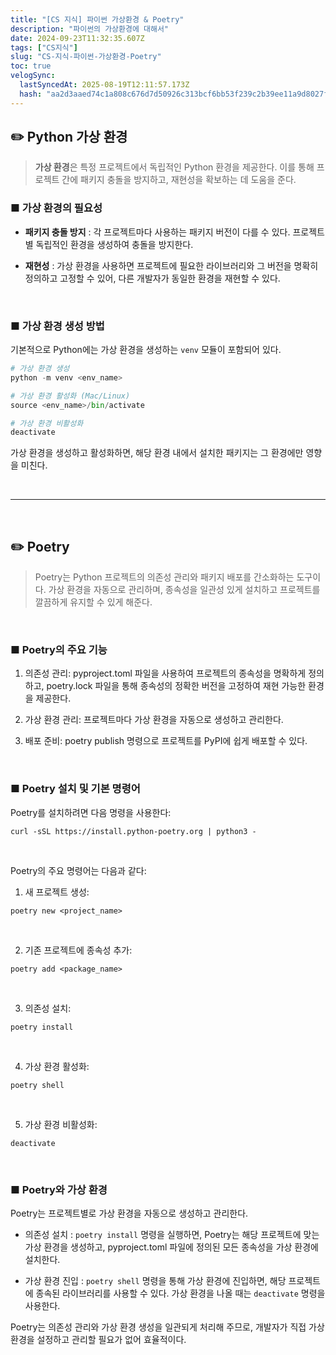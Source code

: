 ```yaml
---
title: "[CS 지식] 파이썬 가상환경 & Poetry"
description: "파이썬의 가상환경에 대해서"
date: 2024-09-23T11:32:35.607Z
tags: ["CS지식"]
slug: "CS-지식-파이썬-가상환경-Poetry"
toc: true
velogSync:
  lastSyncedAt: 2025-08-19T12:11:57.173Z
  hash: "aa2d3aaed74c1a808c676d7d50926c313bcf6bb53f239c2b39ee11a9d8027ff3"
---
```


## ✏️ Python 가상 환경

>**가상 환경**은 특정 프로젝트에서 독립적인 Python 환경을 제공한다. 
이를 통해 프로젝트 간에 패키지 충돌을 방지하고, 재현성을 확보하는 데 도움을 준다.

### ■ 가상 환경의 필요성
- **패키지 충돌 방지**
: 각 프로젝트마다 사용하는 패키지 버전이 다를 수 있다. 프로젝트별 독립적인 환경을 생성하여 충돌을 방지한다.

- **재현성**
: 가상 환경을 사용하면 프로젝트에 필요한 라이브러리와 그 버전을 명확히 정의하고 고정할 수 있어, 다른 개발자가 동일한 환경을 재현할 수 있다.

<br>

### ■ 가상 환경 생성 방법
기본적으로 Python에는 가상 환경을 생성하는 `venv` 모듈이 포함되어 있다.

```python
# 가상 환경 생성
python -m venv <env_name>

# 가상 환경 활성화 (Mac/Linux)
source <env_name>/bin/activate

# 가상 환경 비활성화
deactivate
```

가상 환경을 생성하고 활성화하면, 해당 환경 내에서 설치한 패키지는 그 환경에만 영향을 미친다.

<br>


---


<br>

## ✏️ Poetry
>Poetry는 Python 프로젝트의 의존성 관리와 패키지 배포를 간소화하는 도구이다. 
가상 환경을 자동으로 관리하며, 종속성을 일관성 있게 설치하고 프로젝트를 깔끔하게 유지할 수 있게 해준다.

<br>

### ■ Poetry의 주요 기능
1. 의존성 관리: pyproject.toml 파일을 사용하여 프로젝트의 종속성을 명확하게 정의하고, poetry.lock 파일을 통해 종속성의 정확한 버전을 고정하여 재현 가능한 환경을 제공한다.

2. 가상 환경 관리: 프로젝트마다 가상 환경을 자동으로 생성하고 관리한다.

3. 배포 준비: poetry publish 명령으로 프로젝트를 PyPI에 쉽게 배포할 수 있다.


<br>

### ■ Poetry 설치 및 기본 명령어
Poetry를 설치하려면 다음 명령을 사용한다:

```
curl -sSL https://install.python-poetry.org | python3 -
```

<br>

Poetry의 주요 명령어는 다음과 같다:

1. 새 프로젝트 생성:
```
poetry new <project_name>
```

<br>

2. 기존 프로젝트에 종속성 추가:
```
poetry add <package_name>
```

<br>

3. 의존성 설치:
```
poetry install
```

<br>

4. 가상 환경 활성화:
```
poetry shell
```

<br>

5. 가상 환경 비활성화:

```
deactivate
```


<br>


### ■ Poetry와 가상 환경
Poetry는 프로젝트별로 가상 환경을 자동으로 생성하고 관리한다.  

- 의존성 설치
: ```poetry install``` 명령을 실행하면, Poetry는 해당 프로젝트에 맞는 가상 환경을 생성하고, pyproject.toml 파일에 정의된 모든 종속성을 가상 환경에 설치한다.

- 가상 환경 진입
: ```poetry shell``` 명령을 통해 가상 환경에 진입하면, 해당 프로젝트에 종속된 라이브러리를 사용할 수 있다. 가상 환경을 나올 때는 ```deactivate``` 명령을 사용한다.

Poetry는 의존성 관리와 가상 환경 생성을 일관되게 처리해 주므로, 개발자가 직접 가상 환경을 설정하고 관리할 필요가 없어 효율적이다.
